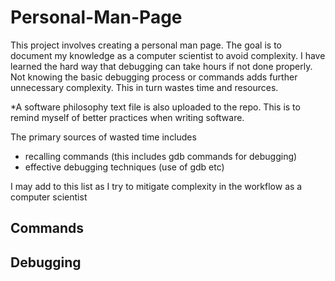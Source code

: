 # Personal-Man-Page
This project involves creating a personal man page. The goal is to document my knowledge as a computer scientist to avoid complexity. I have learned the hard way that debugging can take hours if not done properly. Not knowing the basic debugging process or commands adds further unnecessary complexity. This in turn wastes time and resources.

*A software philosophy text file is also uploaded to the repo. This is to remind myself of better practices when writing software.

The primary sources of wasted time includes
- recalling commands (this includes gdb commands for debugging)
- effective debugging techniques (use of gdb etc)

I may add to this list as I try to mitigate complexity in the workflow as a computer scientist

## Commands

## Debugging
